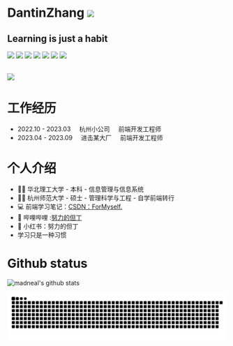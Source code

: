 

<p>
<h1 height="200px">DantinZhang <a href="https://www.gautamkrishnar.com/"><img src="https://media.giphy.com/media/hvRJCLFzcasrR4ia7z/giphy.gif" width="5%"></a></h1>
<h2>Learning is just a habit</h3>
</p>



<div>
  <img src="https://img.shields.io/badge/-JavaScript-f6da1c?style=flat&logo=javascript&logoColor=white">
  <!-- <img src="https://img.shields.io/badge/-TypeScript-2b6dbf?style=flat&logo=typescript&logoColor=white">
       <img src="https://img.shields.io/badge/-React-00b4ce?style=flat&logo=react&logoColor=white">
       <img src="https://img.shields.io/badge/-Next-black?style=flat&logo=next.js&logoColor=white">
       <img src="https://img.shields.io/badge/-Node.js-3C873A?style=flat&logo=Node.js&logoColor=white">
  -->
  <img src="https://img.shields.io/badge/-Vue-46b882?style=flat&logo=vue.js&logoColor=white">
  <img src="https://img.shields.io/badge/-Git-ee462c?style=flat&logo=git&logoColor=white">
  <img src="https://img.shields.io/badge/-Github-black?style=flat&logo=github">
  <img src="https://img.shields.io/badge/-Webpack-%232C3A42?style=flat-square&logo=webpack">
  <img src="https://img.shields.io/badge/wechat_miniprogram-09b955?style=flat&logo=wechat&logoColor=white">
  <img src="https://img.shields.io/badge/-less-bf608e?style=flat&logo=less&logoColor=white">
</div>

<br />

![](https://img.shields.io/badge/dynamic/json?color=fb7299&label=%E5%93%94%E5%93%A9%E5%93%94%E5%93%A9&query=%24.data.follower&suffix=%E5%85%B3%E6%B3%A8&url=https%3A%2F%2Fapi.bilibili.com%2Fx%2Frelation%2Fstat%3Fvmid%3D89821082)


# 工作经历

- 2022.10 - 2023.03    &nbsp;&nbsp;&nbsp;    杭州小公司     &nbsp;&nbsp;&nbsp;      前端开发工程师
- 2023.04 - 2023.09    &nbsp;&nbsp;&nbsp;    进击某大厂     &nbsp;&nbsp;&nbsp;      前端开发工程师

# 个人介绍

- 👨‍💻 华北理工大学 - 本科 - 信息管理与信息系统
- 👨‍💻 杭州师范大学 - 硕士 - 管理科学与工程 - 自学前端转行
- 💻 前端学习笔记：<a href="https://blog.csdn.net/weixin_42044763" target="_blank">CSDN：ForMyself.</a>
- 🌝 哔哩哔哩 :<a href="https://space.bilibili.com/89821082" target="_blank">努力的但丁</a>
- 🌝 小红书：努力的但丁
- 学习只是一种习惯


# Github status

![madneal's github stats](https://github-readme-stats.vercel.app/api?username=DantinZhang&show_icons=true&theme=radical) 

![grid snake animation](./snake/github-user-contribution.svg)

